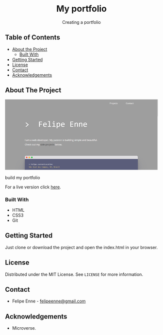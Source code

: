 <!--
*** Thanks for checking out this README Template. 
-->


<!-- PROJECT TITLE -->

<br />
<h1 align="center">My portfolio</h1>
<p align="center">
    Creating a portfolio 
    <br />
</p>


<!-- TABLE OF CONTENTS -->


## Table of Contents

* [About the Project](#about-the-project)
  * [Built With](#built-with)
* [Getting Started](#getting-started)
* [License](#license)
* [Contact](#contact)
* [Acknowledgements](#acknowledgements)


<!-- ABOUT THE PROJECT -->
## About The Project

![Screenshot Image](assets/image/screenshot.png)

build my portfolio

For a live version click <a href="https://felipeenne.github.io/Personal-Portfolio/"> here</a>.

### Built With 


* HTML
* CSS3
* Git



<!-- GETTING STARTED -->
## Getting Started

Just clone or download the project and open the index.html in your browser.


<!-- LICENSE -->
## License

Distributed under the MIT License. See `LICENSE` for more information.

<!-- CONTACT -->
## Contact
* Felipe Enne - felipeenne@gmail.com

<!-- ACKNOWLEDGEMENTS -->
## Acknowledgements

* Microverse.

